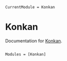 ```@meta
CurrentModule = Konkan
```

# Konkan

Documentation for [Konkan](https://github.com/ashwani-rathee/Konkan.jl).

```@index
```

```@autodocs
Modules = [Konkan]
```
